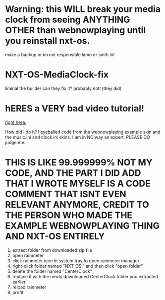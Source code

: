 # Warning: this WILL break your media clock from seeing ANYTHING OTHER than webnowplaying until you reinstall nxt-os.
make a backup or im not responsible lamo or smth lol

# NXT-OS-MediaClock-fix
liminal the builder can they fix it? probably not! (they did)

# hERES a VERY bad video tutorial! 
[right here.](https://youtu.be/wCJN_LSsTI8)

How did I do it? I eyeballed code from the webnowplaying example skin and the music.ini and clock.ini skins. I am in NO way an expert. PLEASE DO judge me.

# THIS IS LIKE 99.999999% NOT MY CODE, AND THE PART I DID ADD THAT I WROTE MYSELF IS A CODE COMMENT THAT ISNT EVEN RELEVANT ANYMORE, CREDIT TO THE PERSON WHO MADE THE EXAMPLE WEBNOWPLAYING THING AND NXT-OS ENTIRELY 

1. extract folder from downloaded zip file
2. open rainmeter
3. click rainmeter icon in system tray to open rainmeter manager
4. right-click folder named "NXT-OS," and then click "open folder"
5. delete the folder named "CenterClock"
6. replace it with the newly downloaded CenterClock folder you extracted earlier
7. reload rainmeter
8. profit
